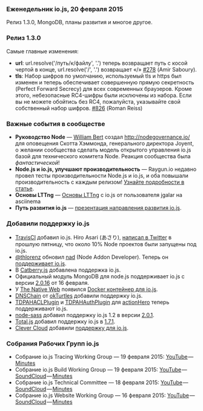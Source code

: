 ### Еженедельник io.js, 20 февраля 2015

Релиз 1.3.0, MongoDB, планы развития и многое другое.

### Релиз 1.3.0

Самые главные изменения:

  * **url**: url.resolve('/путь/к/файлу', '.') теперь возвращает путь с косой чертой в конце, url.resolve('/', '.') возвращает «/» [#278](https://github.com/iojs/io.js/pull/278) (Amir Saboury).
  * **tls**: Набор шифров по умолчанию, используемый tls и https был изменен и теперь обеспечивает совершенную прямую секретность (Perfect Forward Secrecy) для всех современных браузеров. Кроме этого, небезопасные RC4-шифры были исключены из набора. Если вы не можете обойтись без RC4, пожалуйста, указывайте свой собственный набор шифров. [#826](https://github.com/iojs/io.js/pull/826) (Roman Reiss)

### Важные события в сообществе

  * **Руководство Node** — [William Bert](https://twitter.com/williamjohnbert) создал <http://nodegovernance.io/> для оповещения Скотта Хэммонда, генерального директора Joyent, о желании сообщества сделать модель открытого управления io.js базой для технического комитета Node. Реакция сообщества была *фантастической*!
  * **Node.js и io.js, улучшают производительность** — Raygun.io недавно провел тесты производительности Node.js и io.js, и оба повышали производительность с каждым релизом! [Узнайте подробности в статье](https://raygun.io/blog/2015/02/node-js-performance-node-js-vs-io-js/).
  * **Основы LTTng** — [Основы LTTng](https://asciinema.org/a/16785) с io.js от пользователя jgalar на asciinema
  * **Путь развития io.js** — [презентация направления развития io.js](http://roadmap.iojs.org/).

### Добавили поддержку io.js

  * [TravisCI](https://travis-ci.org/) добавил io.js. Hiro Asari (あさり), [написал в Twitter](https://twitter.com/hiro_asari/status/566268486012633088) в прошлую пятницу, что около 10% Node проектов были запущены под io.js.
  * [@thlorenz](https://github.com/thlorenz) обновил [nad](https://github.com/thlorenz/nad) (Node Addon Developer). Теперь он [поддерживает io.js](https://twitter.com/thlorenz/status/566328088121081856).
  * В [Catberry.js](https://github.com/catberry/catberry) добавлена поддержка io.js.
  * Официальный модуль MongoDB для node.js поддерживает io.js с версии [2.0.16](https://github.com/mongodb/node-mongodb-native/blob/2.0/HISTORY.md) от 16 февраля.
  * У [The Native Web](http://www.thenativeweb.io/) появился [Docker контейнер для io.js](https://registry.hub.docker.com/u/thenativeweb/iojs/).
  * [DNSChain](https://github.com/okTurtles/dnschain) от [okTurtles](https://okturtles.com/) добавили поддержку io.js.
  * [TDPAHACLPlugin](https://github.com/neilstuartcraig/TDPAHACLPlugin) и [TDPAHAuthPlugin](https://github.com/neilstuartcraig/TDPAHAuthPlugin) для [actionHero](http://www.actionherojs.com/) теперь поддерживают io.js.
  * [node-sass](https://npmjs.org/package/node-sass) добавил поддержку io.js 1.2 в версии [2.0.1](https://github.com/sass/node-sass/issues/655).
  * [Total.js](https://www.totaljs.com/) добавил поддержку io.js в [1.7.1](https://github.com/totaljs/framework/releases/tag/v1.7.1).
  * [Clever Cloud](https://www.clever-cloud.com/) добавили [поддержку для io.js](https://www.clever-cloud.com/blog/features/2015/01/23/introducing-io.js/).

### Собрания Рабочих Групп io.js

  * Собрание io.js Tracing Working Group — 19 февраля 2015: [YouTube](https://www.youtube.com/watch?v=wvBVjg8jkv0) — [Minutes](https://docs.google.com/document/d/1_ApOMt03xHVkaGpTEPMDIrtkjXOzg3Hh4ZcyfhvMHx4/edit)
  * Собрание io.js Build Working Group — 19 февраля 2015: [YouTube](https://www.youtube.com/watch?v=OKQi3pTF7fs) — [SoundCloud](https://soundcloud.com/iojs/iojs-build-wg-meeting-2015-02-19) — [Minutes](https://docs.google.com/document/d/1vRhsYBs4Hw6vRu55h5eWTwDzS1NctxdTvMMEnCbDs14/edit)
  * Собрание io.js Technical Committee — 18 февраля 2015: [YouTube](https://www.youtube.com/watch?v=jeBPYLJ2_Yc) — [SoundCloud](https://soundcloud.com/iojs/iojs-tc-meeting-meeting-2015-02-18) — [Minutes](https://docs.google.com/document/d/1JnujRu6Rfnp6wvbvwCfxXnsjLySunQ_yah91pkvSFdQ/edit)
  * Собрание io.js Website Working Group — 16 февраля 2015: [YouTube](https://www.youtube.com/watch?v=UKDKhFV61ZA) — [SoundCloud](https://soundcloud.com/iojs/iojs-website-wg-meeting-2015-02-16) — [Minutes](https://docs.google.com/document/d/1R8JmOoyr64tt-QOj27bD19ZOWg63CujW7GeaAHIIkUs/edit)
